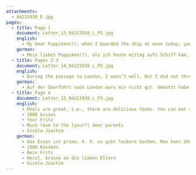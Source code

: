 ```yaml
---
attachments:
  - 04221938_E.jpg
pages:
  - title: Page 1
    document: Letter_13_04221938_L_P1.jpg
    english:
      - My dear Puppiken(?), when I boarded the ship at noon today, your letter was waiting at my seat. You can imagine that I was very happy, also about your safe arrival there. Too bad you had to stand until [your arrival in] Goslar. I thought you had made it [got a seat on the train?] when you got to Hildesheim. You can find comfort with me. I had to stand just as long [as you]. [The train] was empty after we passed the border. – So you have made some conquests! That seems a bit early. We, the wild ones(?) are better people. My trip was uneventful. In Amsterdam, Cossen(?) accompanied me to the train
    german:
      - Mein liebes Puppiken(?), als ich heute mittag aufs Schiff kam, lag Dein Brief auf meinem Platz. Du kannst dir denken, dass ich mich sehr gefreut habe, auch, dass Du gut dort gelandet bist. Schade, dass Du bis Goslar stehen musstest. Ich dachte, Du hättest es in Hildesheim geschafft gehabt. Kannst dich mit mir trösten. Ich mußte ebensolange stehen. Von der Grenze an wars dann leer. – Also Eroberungen hast Du gemacht! Das fängt ja frühzeitig an. Da sind wir Wilden bessere Menschen. Meine Reise ging glatt vonstatten. In Amsterdam hat mich Cossen(?) abends zur Bahn gebracht
  - title: Pages 2-3
    document: Letter_14_04221938_L_P2.jpg
    english:
      - During the passage to London, I wasn’t well. But I did not throw up. It was very calm on the water. I visited the aunt. London is a huge city. I saw a little [of it]. Of course it wasn’t much. As you know, I expected Uncle L. at Aunt Clara’s. He was actually there. I left London at 10 this morning, arriving at Southampton at 11:45. The train runs all the way to the ship. It’s all very easy. At exactly 1, we left. Now, the first day will soon be over. When the letter is finished, I will go to bed, because I did not sleep well the last two nights. The letters from the office [or store?] were all there as well. Please thank everyone. I will write to them later. It is too much for me right now. J(?) even sent a telegram to Hamburg. There was also a letter from him. The weather is decent, but no sun. I rented a deck chair with a wool blanket. I spent the afternoon on the chair in the open air. The ocean is completely calm. I hope it will stay that way. The water told me that they had a major storm on their way to Germany. The cabin is much smaller than it appears on the photo. And it’s hot in here. The nights are not going to be comfortable. During the day, you can spend time elsewhere.
    german:
      - Auf der Überfahrt nach London wars mir nicht gut. Gekotzt habe ich indessen nicht. Es war sehr ruhig auf dem Wasser. Die Tante habe ich besucht. London ist eine gewaltige Stadt. Ich habe ein bißchen gesehen. Viel konnte es natürlich nicht sein. Du weißt doch dass ich Onkel L. bei Tante Clara erwartet habe. Er war tatsächlich da. Ich bin heute morgen 10 Uhr von London gefahren, war 3/4 12 in Southampton. Der Zug geht bis ans Schiff. Alles sehr einfach. Punkt 1 gings los. Jetzt ist der erste Tag bald herum. Wenn der Brief fertig ist, gehe ich schlafen. Ich habe nämlich in den beiden letzten Nächten nicht gut gepennt. Die Briefe aus dem Geschäft waren auch alle da. Sage allen schönen Dank. Ich schreibe ihnen später. Jetzt ist mir das zuviel. J(?) hat sogar ein Telegramm nach Hbg. gesandt. Ein Brief von ihm war auch da. Das Wetter ist ganz schön, allerdings keine Sonne. Ich habe mir einen Liegestuhl mit Wolldecke gemietet. Heute Nachm. im Freien gelegen. Die See ist ganz glatt. Hoffentlich bleibt es so. Der Kellner erzählte mir, dass sie auf der Fahrt nach Deutschland schweren Sturm gehabt hätten. Die Kabine ist viel kleiner als auf der Fotografie scheint. Auch ist es heiß drin. Die Nächte werden nicht angenehm sein. Die Tage kann man sich woanders aufhalten.
  - title: Page 4
    document: Letter_15_04221938_L_P3.jpg
    english:
      - Meals are great, i.e., there are delicious foods. You can eat about 20 different kinds(?) of foods, and as much as you want. I will now close, Puppiken, because it is so hard to write here. My handwriting is so jagged because I am sitting above the machine. The desks are always occupied. Everyone wants to write from Europe one last time. Of course, I want to tell you everything about this journey that might interest you. Just ask me. Good night, my dear Puppiken, much love. 
      - 1000 kisses
      - Your Fritz
      - Much love to the [your?] dear parents
      - Gisela-Joachim
    german:
      - Das Essen ist prima, d. h. es gibt leckere Sachen. Man kann 20erlei(?) essen, soviel man will. Jetzt will ich schließen, Puppiken, weil man hier so schlecht schreiben kann. Meine Schrift ist so zittrig, weil ich gerade über der Maschine sitze. Die Schreibtische sind so belagert. Alle wollen noch einmal aus Europa schreiben. Ich möchte Dir natürlich alles von dieser Reise schreiben, was Dich interessiert. Frage mich mal. Gute Nacht mein l. Puppiken, viele herzl. Grüße. 
      - 1000 Küsskes
      - Dein Fritz
      - Herzl. Grüsse an die lieben Eltern
      - Gisela-Joachim
---
```

  
